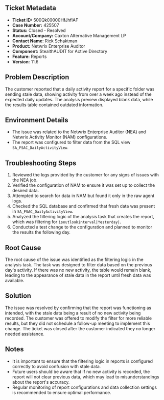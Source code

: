 ## Ticket Metadata
- **Ticket ID:** 500Qk00000HfJhfIAF
- **Case Number:** 425507
- **Status:** Closed - Resolved
- **Account/Company:** Caxton Alternative Management LP
- **Contact Name:** Rick Schaktman
- **Product:** Netwrix Enterprise Auditor
- **Component:** StealthAUDIT for Active Directory
- **Feature:** Reports
- **Version:** 11.6

## Problem Description
The customer reported that a daily activity report for a specific folder was sending stale data, showing activity from over a week ago instead of the expected daily updates. The analysis preview displayed blank data, while the results table contained outdated information.

## Environment Details
- The issue was related to the Netwrix Enterprise Auditor (NEA) and Netwrix Activity Monitor (NAM) configurations.
- The report was configured to filter data from the SQL view `SA_FSAC_DailyActivityView`.

## Troubleshooting Steps
1. Reviewed the logs provided by the customer for any signs of issues with the NEA job.
2. Verified the configuration of NAM to ensure it was set up to collect the desired data.
3. Attempted to search for data in NAM but found it only in the raw agent logs.
4. Checked the SQL database and confirmed that fresh data was present in `SA_FSAC_DailyActivityView`.
5. Analyzed the filtering logic of the analysis task that creates the report, which was filtering for `isoutlookinterval|Yesterday|`.
6. Conducted a test change to the configuration and planned to monitor the results the following day.

## Root Cause
The root cause of the issue was identified as the filtering logic in the analysis task. The task was designed to filter data based on the previous day's activity. If there was no new activity, the table would remain blank, leading to the appearance of stale data in the report until fresh data was available.

## Solution
The issue was resolved by confirming that the report was functioning as intended, with the stale data being a result of no new activity being recorded. The customer was offered to modify the filter for more reliable results, but they did not schedule a follow-up meeting to implement this change. The ticket was closed after the customer indicated they no longer needed assistance.

## Notes
- It is important to ensure that the filtering logic in reports is configured correctly to avoid confusion with stale data.
- Future users should be aware that if no new activity is recorded, the report will not clear previous data, which may lead to misunderstandings about the report's accuracy.
- Regular monitoring of report configurations and data collection settings is recommended to ensure optimal performance.